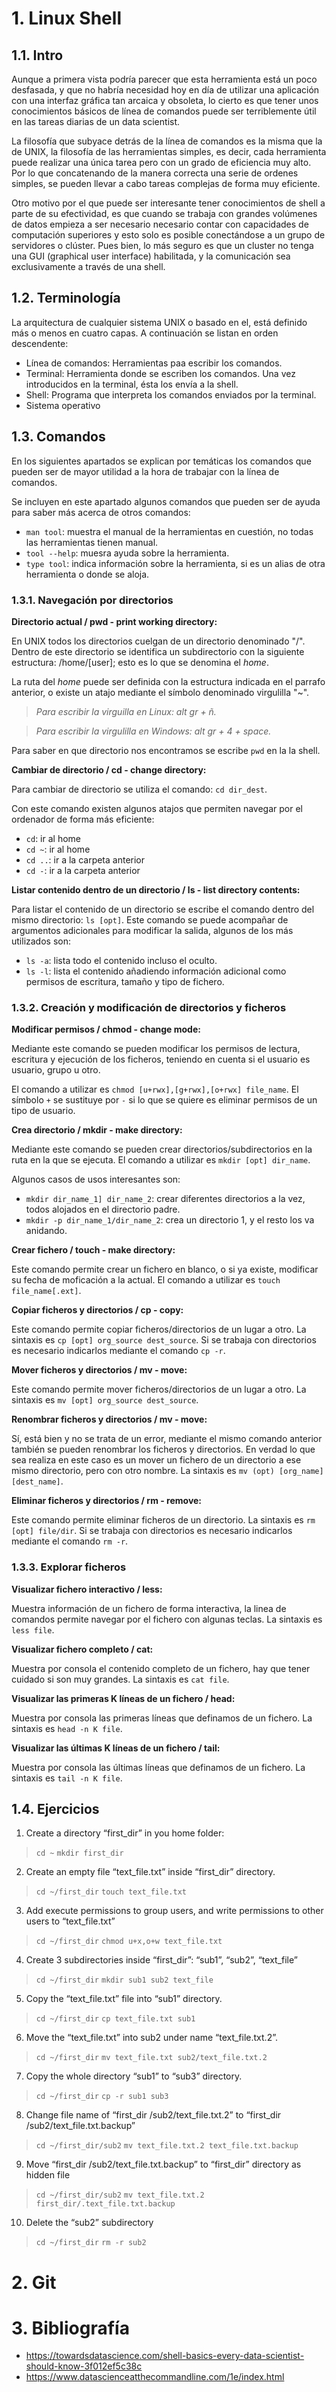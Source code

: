 # 1. Linux Shell

## 1.1. Intro

Aunque a primera vista podría parecer que esta herramienta está un poco desfasada, y que no habría necesidad hoy en día de utilizar una aplicación con una interfaz gráfica tan arcaica y obsoleta, lo cierto es que tener unos conocimientos básicos de línea de comandos puede ser terriblemente útil en las tareas diarias de un data scientist.

La filosofía que subyace detrás de la línea de comandos es la misma que la de UNIX, la filosofía de las herramientas simples, es decir, cada herramienta puede realizar una única tarea pero con un grado de eficiencia muy alto. Por lo que concatenando de la manera correcta una serie de ordenes simples, se pueden llevar a cabo tareas complejas de forma muy eficiente.

Otro motivo por el que puede ser interesante tener conocimientos de shell a parte de su efectividad, es que cuando se trabaja con grandes volúmenes de datos empieza a ser necesario necesario contar con capacidades de computación superiores y esto solo es posible conectándose a un grupo de servidores o clúster. Pues bien, lo más seguro es que un cluster no tenga una GUI (graphical user interface) habilitada, y la comunicación sea exclusivamente a través de una shell.

## 1.2. Terminología

La arquitectura de cualquier sistema UNIX o basado en el, está definido más o menos en cuatro capas. A continuación se listan en orden descendente:

- Línea de comandos: Herramientas paa escribir los comandos.
- Terminal: Herramienta donde se escriben los comandos. Una vez introducidos en la terminal, ésta los envía a la shell.
- Shell: Programa que interpreta los comandos enviados por la terminal.
- Sistema operativo

## 1.3. Comandos

En los siguientes apartados se explican por temáticas los comandos que pueden ser de mayor utilidad a la hora de trabajar con la línea de comandos.

Se incluyen en este apartado algunos comandos que pueden ser de ayuda para saber más acerca de otros comandos:

- `man tool`: muestra el manual de la herramientas en cuestión, no todas las herramientas tienen manual.
- `tool --help`: muesra ayuda sobre la herramienta.
- `type tool`: indica información sobre la herramienta, si es un alias de otra herramienta o donde se aloja.

### 1.3.1. Navegación por directorios

**Directorio actual / pwd - print working directory:**

En UNIX todos los directorios cuelgan de un directorio denominado "/". Dentro de este directorio se identifica un subdirectorio con la siguiente estructura: /home/[user]; esto es lo que se denomina el *home*.

La ruta del *home* puede ser definida con la estructura indicada en el parrafo anterior, o existe un atajo mediante el símbolo denominado virgulilla "~".

> *Para escribir la virguilla en Linux: alt gr + ñ.*

> *Para escribir la virgulilla en Windows: alt gr + 4 + space.*

Para saber en que directorio nos encontramos se escribe `pwd` en la la shell.

**Cambiar de directorio / cd - change directory:**

Para cambiar de directorio se utiliza el comando: `cd dir_dest`.

Con este comando existen algunos atajos que permiten navegar por el ordenador de forma más eficiente:

- `cd`: ir al home
- `cd ~`: ir al home
- `cd ..`: ir a la carpeta anterior
- `cd -`: ir a la carpeta anterior

**Listar contenido dentro de un directorio / ls - list directory contents:**

Para listar el contenido de un directorio se escribe el comando dentro del mismo directorio: `ls [opt]`. Este comando se puede acompañar de argumentos adicionales para modificar la salida, algunos de los más utilizados son:

- `ls -a`: lista todo el contenido incluso el oculto.
- `ls -l`: lista el contenido añadiendo información adicional como permisos de escritura, tamaño y tipo de fichero.

### 1.3.2. Creación y modificación de directorios y ficheros

**Modificar permisos / chmod - change mode:**

Mediante este comando se pueden modificar los permisos de lectura, escritura y ejecución de los ficheros, teniendo en cuenta si el usuario es usuario, grupo u otro.

El comando a utilizar es `chmod [u+rwx],[g+rwx],[o+rwx] file_name`. El símbolo `+` se sustituye por `-` si lo que se quiere es eliminar permisos de un tipo de usuario.

**Crea directorio / mkdir - make directory:**

Mediante este comando se pueden crear directorios/subdirectorios en la ruta en la que se ejecuta. El comando a utilizar es `mkdir [opt] dir_name`.

Algunos casos de usos interesantes son:

- `mkdir dir_name_1] dir_name_2`: crear diferentes directorios a la vez, todos alojados en el directorio padre.
- `mkdir -p dir_name_1/dir_name_2`: crea un directorio 1, y el resto los va anidando.

**Crear fichero / touch - make directory:**

Este comando permite crear un fichero en blanco, o si ya existe, modificar su fecha de moficación a la actual. El comando a utilizar es `touch file_name[.ext]`.

**Copiar ficheros y directorios / cp - copy:**

Este comando permite copiar ficheros/directorios de un lugar a otro. La sintaxis es `cp [opt] org_source dest_source`. Si se trabaja con directorios es necesario indicarlos mediante el comando `cp -r`.

**Mover ficheros y directorios / mv - move:**

Este comando permite mover ficheros/directorios de un lugar a otro. La sintaxis es `mv [opt] org_source dest_source`.

**Renombrar ficheros y directorios / mv - move:**

Sí, está bien y no se trata de un error, mediante el mismo comando anterior también se pueden renombrar los ficheros y directorios. En verdad lo que sea realiza en este caso es un mover un fichero de un directorio a ese mismo directorio, pero con otro nombre. La sintaxis es `mv (opt) [org_name] [dest_name]`.

**Eliminar ficheros y directorios / rm - remove:**

Este comando permite eliminar ficheros de un directorio. La sintaxis es `rm [opt] file/dir`. Si se trabaja con directorios es necesario indicarlos mediante el comando `rm -r`.

### 1.3.3. Explorar ficheros

**Visualizar fichero interactivo / less:**

Muestra información de un fichero de forma interactiva, la linea de comandos permite navegar por el fichero con algunas teclas. La sintaxis es `less file`.

**Visualizar fichero completo / cat:**

Muestra por consola el contenido completo de un fichero, hay que tener cuidado si son muy grandes. La sintaxis es `cat file`.

**Visualizar las primeras K líneas de un fichero / head:**

Muestra por consola las primeras líneas que definamos de un fichero. La sintaxis es `head -n K file`.

**Visualizar las últimas K líneas de un fichero / tail:**

Muestra por consola las últimas líneas que definamos de un fichero. La sintaxis es `tail -n K file`.

## 1.4. Ejercicios

1. Create a directory “first_dir” in you home folder:

> `cd ~`
> `mkdir first_dir`

2. Create an empty file “text_file.txt” inside “first_dir” directory.

> `cd ~/first_dir`
> `touch text_file.txt`

3. Add execute permissions to group users, and write permissions to other users to “text_file.txt”

> `cd ~/first_dir`
> `chmod u+x,o+w text_file.txt`

4. Create 3 subdirectories inside “first_dir”: “sub1”, “sub2”, “text_file”

> `cd ~/first_dir`
> `mkdir sub1 sub2 text_file`

5. Copy the “text_file.txt” file into “sub1” directory.

> `cd ~/first_dir`
> `cp text_file.txt sub1`

6. Move the “text_file.txt” into sub2 under name “text_file.txt.2”.

> `cd ~/first_dir`
> `mv text_file.txt sub2/text_file.txt.2`

7. Copy the whole directory “sub1” to “sub3” directory.

> `cd ~/first_dir`
> `cp -r sub1 sub3`

8. Change file name of “first_dir /sub2/text_file.txt.2” to “first_dir /sub2/text_file.txt.backup”

> `cd ~/first_dir/sub2`
> `mv text_file.txt.2 text_file.txt.backup`

9. Move “first_dir /sub2/text_file.txt.backup” to “first_dir” directory as hidden file

> `cd ~/first_dir/sub2`
> `mv text_file.txt.2 first_dir/.text_file.txt.backup`

10. Delete the “sub2” subdirectory

> `cd ~/first_dir`
> `rm -r sub2`

# 2. Git

# 3. Bibliografía

- https://towardsdatascience.com/shell-basics-every-data-scientist-should-know-3f012ef5c38c
- https://www.datascienceatthecommandline.com/1e/index.html